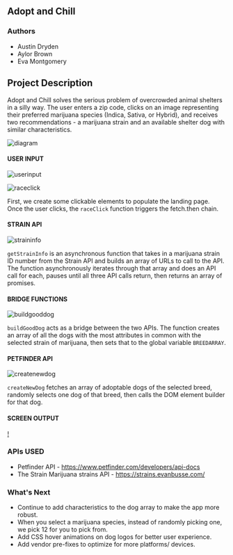 ## Adopt and Chill 

### Authors  
* Austin Dryden
* Aylor Brown
* Eva Montgomery 

## Project Description  
Adopt and Chill solves the serious problem of overcrowded animal shelters in a silly way. The user enters a zip code, clicks on an image representing their preferred marijuana species (Indica, Sativa, or Hybrid), and receives two recommendations - a marijuana strain and an available shelter dog with similar characteristics. 


![diagram](https://user-images.githubusercontent.com/56937602/71096338-18906900-217c-11ea-8f25-ad548be69500.jpg)

#### USER INPUT 

![userinput](https://user-images.githubusercontent.com/56937602/71096746-da477980-217c-11ea-907a-bb0478c66541.png)


![raceclick](https://user-images.githubusercontent.com/56937602/71096972-40340100-217d-11ea-9eaa-d33e5d2cbf52.png)


First, we create some clickable elements to populate the landing page. Once the user clicks, the `raceClick` function triggers the fetch.then chain.  

#### STRAIN API 

![straininfo](https://user-images.githubusercontent.com/56937602/71097302-cc462880-217d-11ea-9946-89487c807d0e.png)


`getStrainInfo` is an asynchronous function that takes in a marijuana strain ID number from the Strain API and builds an array of URLs to call to the API. The function asynchronously iterates through that array and does an API call for each, pauses until all three API calls return, then returns an array of promises. 

#### BRIDGE FUNCTIONS

![buildgooddog](https://user-images.githubusercontent.com/56937602/71102166-00bde280-2186-11ea-8a96-ffbe22bf9d5d.png)

`buildGoodDog` acts as a bridge between the two APIs. The function creates an array of all the dogs with the most attributes in common with the selected strain of marijuana, then sets that to the global variable `BREEDARRAY`.

#### PETFINDER API

![createnewdog](https://user-images.githubusercontent.com/56937602/71097867-bf760480-217e-11ea-92a8-26d76b4c17a9.png)


`createNewDog` fetches an array of adoptable dogs of the selected breed, randomly selects one dog of that breed, then calls the DOM element builder for that dog. 

#### SCREEN OUTPUT 

[!](https://www.youtube.com/watch?v=I0PX4Sw4m1M&feature=youtu.be)

### APIs USED 
* Petfinder API - https://www.petfinder.com/developers/api-docs
* The Strain Marijuana strains API - https://strains.evanbusse.com/

### What's Next
* Continue to add characteristics to the dog array to make the app more robust. 
* When you select a marijuana species, instead of randomly picking one, we pick 12 for you to pick from. 
* Add CSS hover animations on dog logos for better user experience. 
* Add vendor pre-fixes to optimize for more platforms/ devices. 



